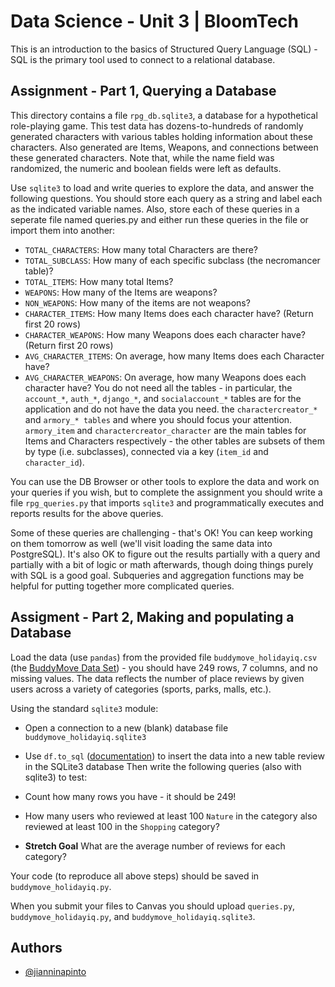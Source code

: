 # Data Science - Unit 3 | BloomTech
This is an introduction to the basics of Structured Query Language (SQL) - SQL is the primary tool used to connect to a relational database.

## Assignment - Part 1, Querying a Database
This directory contains a file `rpg_db.sqlite3`, a database for a hypothetical role-playing game. This test data has dozens-to-hundreds of randomly generated characters with various tables holding information about these characters. Also generated are Items, Weapons, and connections between these generated characters. Note that, while the name field was randomized, the numeric and boolean fields were left as defaults.

Use `sqlite3` to load and write queries to explore the data, and answer the following questions. You should store each query as a string and label each as the indicated variable names. Also, store each of these queries in a seperate file named queries.py and either run these queries in the file or import them into another:

- `TOTAL_CHARACTERS`: How many total Characters are there?
- `TOTAL_SUBCLASS`: How many of each specific subclass (the necromancer table)?
- `TOTAL_ITEMS`: How many total Items?
- `WEAPONS`: How many of the Items are weapons?
- `NON_WEAPONS`: How many of the items are not weapons?
- `CHARACTER_ITEMS`: How many Items does each character have? (Return first 20 rows)
- `CHARACTER_WEAPONS`: How many Weapons does each character have? (Return first 20 rows)
- `AVG_CHARACTER_ITEMS`: On average, how many Items does each Character have?
- `AVG_CHARACTER_WEAPONS`: On average, how many Weapons does each character have?
You do not need all the tables - in particular, the `account_*`, `auth_*`, `django_*`, and `socialaccount_*` tables are for the application and do not have the data you need. the `charactercreator_*` and `armory_* tables` and where you should focus your attention. `armory_item` and `charactercreator_character` are the main tables for Items and Characters respectively - the other tables are subsets of them by type (i.e. subclasses), connected via a key (`item_id` and `character_id`).

You can use the DB Browser or other tools to explore the data and work on your queries if you wish, but to complete the assignment you should write a file `rpg_queries.py` that imports `sqlite3` and programmatically executes and reports results for the above queries.

Some of these queries are challenging - that's OK! You can keep working on them tomorrow as well (we'll visit loading the same data into PostgreSQL). It's also OK to figure out the results partially with a query and partially with a bit of logic or math afterwards, though doing things purely with SQL is a good goal. Subqueries and aggregation functions may be helpful for putting together more complicated queries.

## Assigment - Part 2, Making and populating a Database
Load the data (use `pandas`) from the provided file `buddymove_holidayiq.csv` (the [BuddyMove Data Set]('https://archive.ics.uci.edu/ml/datasets/BuddyMove+Data+Set')) - you should have 249 rows, 7 columns, and no missing values. The data reflects the number of place reviews by given users across a variety of categories (sports, parks, malls, etc.).

Using the standard `sqlite3` module:

- Open a connection to a new (blank) database file `buddymove_holidayiq.sqlite3`
- Use `df.to_sql` ([documentation]('https://pandas.pydata.org/pandas-docs/stable/reference/api/pandas.DataFrame.to_sql.html')) to insert the data into a new table review in the SQLite3 database
Then write the following queries (also with sqlite3) to test:

- Count how many rows you have - it should be 249!
- How many users who reviewed at least 100 `Nature` in the category also reviewed at least 100 in the `Shopping` category?
- **Stretch Goal** What are the average number of reviews for each category?

Your code (to reproduce all above steps) should be saved in `buddymove_holidayiq.py`.

When you submit your files to Canvas you should upload `queries.py`, `buddymove_holidayiq.py`, and `buddymove_holidayiq.sqlite3`.


## Authors

- [@jianninapinto](https://www.github.com/jianninapinto)

